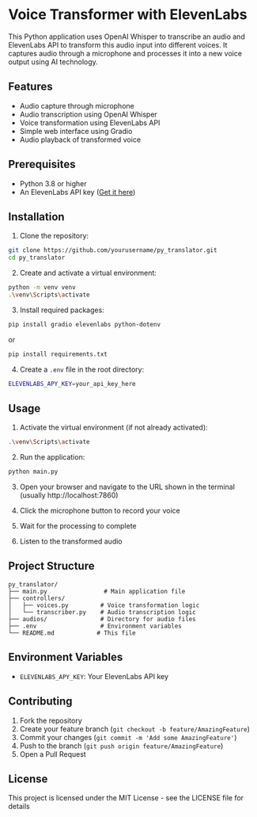# Voice Transformer with ElevenLabs

This Python application uses OpenAI Whisper to transcribe an audio and ElevenLabs API to transform this audio input into different voices. It captures audio through a microphone and processes it into a new voice output using AI technology.

## Features

- Audio capture through microphone
- Audio transcription using OpenAI Whisper
- Voice transformation using ElevenLabs API
- Simple web interface using Gradio
- Audio playback of transformed voice

## Prerequisites

- Python 3.8 or higher
- An ElevenLabs API key ([Get it here](https://elevenlabs.io/))

## Installation

1. Clone the repository:
```bash
git clone https://github.com/yourusername/py_translator.git
cd py_translator
```

2. Create and activate a virtual environment:
```bash
python -m venv venv
.\venv\Scripts\activate
```

3. Install required packages:
```bash
pip install gradio elevenlabs python-dotenv
```
or
```bash
pip install requirements.txt
```

4. Create a `.env` file in the root directory:
```bash
ELEVENLABS_APY_KEY=your_api_key_here
```

## Usage

1. Activate the virtual environment (if not already activated):
```bash
.\venv\Scripts\activate
```

2. Run the application:
```bash
python main.py
```

3. Open your browser and navigate to the URL shown in the terminal (usually http://localhost:7860)

4. Click the microphone button to record your voice
5. Wait for the processing to complete
6. Listen to the transformed audio

## Project Structure

```
py_translator/
├── main.py                # Main application file
├── controllers/
│   ├── voices.py         # Voice transformation logic
│   └── transcriber.py    # Audio transcription logic
├── audios/               # Directory for audio files
├── .env                  # Environment variables
└── README.md            # This file
```

## Environment Variables

- `ELEVENLABS_APY_KEY`: Your ElevenLabs API key

## Contributing

1. Fork the repository
2. Create your feature branch (`git checkout -b feature/AmazingFeature`)
3. Commit your changes (`git commit -m 'Add some AmazingFeature'`)
4. Push to the branch (`git push origin feature/AmazingFeature`)
5. Open a Pull Request

## License

This project is licensed under the MIT License - see the LICENSE file for details